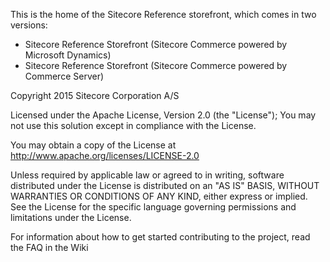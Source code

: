 This is the home of the Sitecore Reference storefront, which comes in two versions:
- Sitecore Reference Storefront (Sitecore Commerce powered by Microsoft Dynamics)
- Sitecore Reference Storefront (Sitecore Commerce powered by Commerce Server)

Copyright 2015 Sitecore Corporation A/S

Licensed under the Apache License, Version 2.0 (the "License");
You may not use this solution except in compliance with the License.

You may obtain a copy of the License at http://www.apache.org/licenses/LICENSE-2.0

Unless required by applicable law or agreed to in writing, software distributed under the License is distributed on an "AS IS" BASIS, WITHOUT WARRANTIES OR CONDITIONS OF ANY KIND, either express or implied.
See the License for the specific language governing permissions and limitations under the License.

For information about how to get started contributing to the project, read the FAQ in the Wiki 
